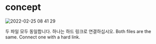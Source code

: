 # concept
![2022-02-25 08 41 29](https://user-images.githubusercontent.com/20321215/155626566-1eebffb7-35b4-4ff7-84bb-fd651e7ff468.png)

두 파일 모두 동일합니다.
하나는 하드 링크로 연결하십시오.
Both files are the same.
Connect one with a hard link.
